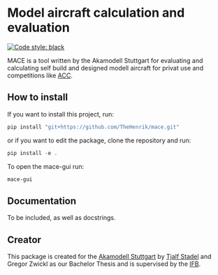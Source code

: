 # Model aircraft calculation and evaluation

[![Code style: black](https://img.shields.io/badge/code%20style-black-000000.svg)](https://github.com/psf/black)

MACE is a tool written by the Akamodell Stuttgart for evaluating and calculating self build and designed modell aircraft for privat use and competitions like [ACC](https://en.wikipedia.org/wiki/Air_Cargo_Challenge).

## How to install

If you want to install this project, run:

```powershell
pip install "git+https://github.com/TheHenrik/mace.git"
```

or if you want to edit the package, clone the repository and run:

```powershell
pip install -e .
```

To open the mace-gui run:

```powershell
mace-gui
```

## Documentation

To be included, as well as docstrings.

## Creator

This package is created for the [Akamodell Stuttgart](http://www.akamodell.de/) by [Tjalf Stadel](https://github.com/TheHenrik) and Gregor Zwickl as our Bachelor Thesis and is supervised by the [IFB](https://www.ifb.uni-stuttgart.de/).
